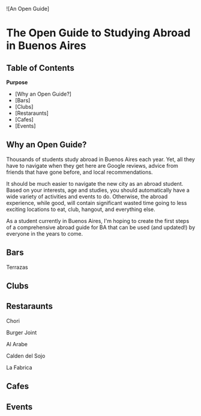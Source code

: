 ![An Open Guide]

The Open Guide to Studying Abroad in Buenos Aires
=====================================

Table of Contents
-----------------

**Purpose**

-	[Why an Open Guide?]
-	[Bars]
-	[Clubs]
- [Restaraunts]
- [Cafes]
- [Events]


Why an Open Guide?
------------------
Thousands of students study abroad in Buenos Aires each year. Yet, all they have to navigate when they get here are Google reviews, advice from friends that have gone before, and local recommendations.


It should be much easier to navigate the new city as an abroad student. Based on your interests, age and studies, you should automatically have a wide variety of activities and events to do. Otherwise, the abroad experience, while good, will contain significant wasted time going to less exciting locations to eat, club, hangout, and everything else.

As a student currently in Buenos Aires, I'm hoping to create the first steps of a comprehensive abroad guide for BA that can be used (and updated!) by everyone in the years to come.

Bars
------------------
Terrazas


Clubs
------------------

Restaraunts
------------------

Chori

Burger Joint

Al Arabe

Calden del Sojo

La Fabrica


Cafes
------------------

Events
------------------
